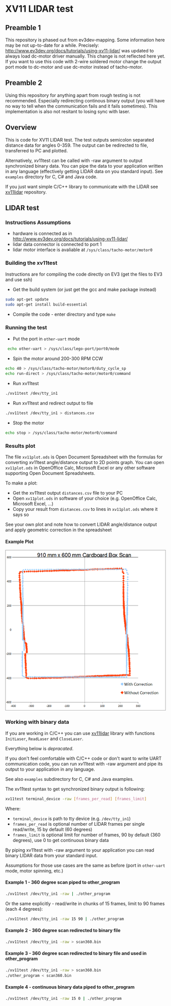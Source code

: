 # XV11 LIDAR test

## Preamble 1

This repository is phased out from ev3dev-mapping. Some information here may be not up-to-date for a while.
Precisely: http://www.ev3dev.org/docs/tutorials/using-xv11-lidar/ was updated to always load dc-motor driver manually.
This change is not reflected here yet.
If you want to use this code with 2-wire soldered motor change the output port mode to dc-motor and use dc-motor instead of tacho-motor.

## Preamble 2

Using this repository for anything apart from rough testing is not recommended. Especially redirecting continous binary output (you will have no way to tell when the communication fails and it fails sometimes). This implementation is also not resitant to losing sync with laser.

## Overview

This is code for XV11 LIDAR test. The test outputs semicolon separated distance data for angles 0-359.
The output can be redirected to file, transferred to PC and plotted.

Alternatively, xv11test can be called with -raw argument to output synchronized binary data.
You can pipe the data to your application written in any language (effectively getting LIDAR data on you standard input).
See `examples` directory for C, C# and Java code.

If you just want simple C/C++ library to communicate with the LIDAR see [xv11lidar](https://github.com/bmegli/xv11lidar) repository.

## LIDAR test

### Instructions Assumptions 
- hardware is connected as in http://www.ev3dev.org/docs/tutorials/using-xv11-lidar/
- lidar data connector is connected to port 1
- lidar motor interface is avaliable at `/sys/class/tacho-motor/motor0`

### Building the xv11test

Instructions are for compiling the code directly on EV3 (get the files to EV3 and use ssh)

- Get the build system (or just get the gcc and make package instead)
```bash
sudo apt-get update
sudo apt-get install build-essential
```
- Compile the code - enter directory and type `make`

### Running the test

- Put the port in `other-uart` mode
```bash
 echo other-uart > /sys/class/lego-port/port0/mode
```
- Spin the motor around 200-300 RPM CCW
```bash
echo 40 > /sys/class/tacho-motor/motor0/duty_cycle_sp
echo run-direct > /sys/class/tacho-motor/motor0/command
```
- Run xv11test
```bash
./xv11test /dev/tty_in1
```
- Run xv11test and redirect output to file
```bash
./xv11test /dev/tty_in1 > distances.csv
```
- Stop the motor
```bash 
echo stop > /sys/class/tacho-motor/motor0/command
```

### Results plot

The file `xv11plot.ods` is Open Document Spreadsheet with the formulas for converting xv11test angle/distance output to 2D points graph.
You can open `xv11plot.ods` in OpenOffice Calc, Microsoft Excel or any other software supporting Open Document Spreadsheets.

To make a plot:
- Get the xv11test output `distances.csv` file to your PC
- Open `xv11plot.ods` in software of your choice (e.g. OpenOffice Calc, Microsoft Excel, ...) 
- Copy your result from `distances.csv` to lines in `xv11plot.ods` where it says so

See your own plot and note how to convert LIDAR angle/distance output and apply geometric correction in the spreadsheet

#### Example Plot

![Alt text](img/xv11plot.png "XV11 scan sample image")

### Working with binary data

If you are working in C/C++ you can use [xv11lidar](https://github.com/bmegli/xv11lidar) library with functions `InitLaser`, `ReadLaser` and `CloseLaser`.

Everything below is *depracated*.

If you don't feel comfortable with C/C++ code or don't want to write UART communication code, you can run xv11test with -raw argument and pipe its output to your application in any language.

See also `examples` subdirectory for C, C# and Java examples.

The xv11test syntax to get synchronized binary output is following:
```bash
xv11test terminal_device -raw [frames_per_read] [frames_limit]
```

Where:
- `terminal_device` is path to tty device (e.g. `/dev/tty_in1`)
- `frames_per_read` is optional number of LIDAR frames per single read/write, 15 by default (60 degrees)
- `frames_limit` is optional limit for number of frames, 90 by default (360 degrees), use 0 to get continuous binary data

By piping xv11test with -raw argument to your application you can read binary LIDAR data from your standard input. 

Assumptions for those use cases are the same as before (port in `other-uart` mode, motor spinning, etc.)

#### Example 1 - 360 degree scan piped to other_program

```bash
./xv11test /dev/tty_in1 -raw | ./other_program
```

Or the same explicitly - read/write in chunks of 15 frames, limit to 90 frames (each 4 degrees):

```bash
./xv11test /dev/tty_in1 -raw 15 90 | ./other_program
```

#### Example 2 - 360 degree scan redirected to binary file

 ```bash
./xv11test /dev/tty_in1 -raw > scan360.bin
```

#### Example 3 - 360 degree scan redirected to binary file and used in other_program

```bash
./xv11test /dev/tty_in1 -raw > scan360.bin
./other_program < scan360.bin
```

#### Example 4 - continuous binary data piped to other_program

```bash
./xv11test /dev/tty_in1 -raw 15 0 | ./other_program
```

